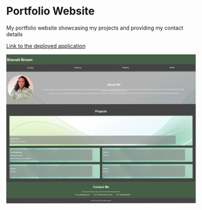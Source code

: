 # Portfolio Website
 My portfolio website showcasing my projects and providing my contact details 

[Link to the deployed application](https://aspectellie.github.io/Portfolio-Website/)

![Screenshot of completed portfolio website](images/aspectellie.github.io_Portfolio-Website_index.html.png)
